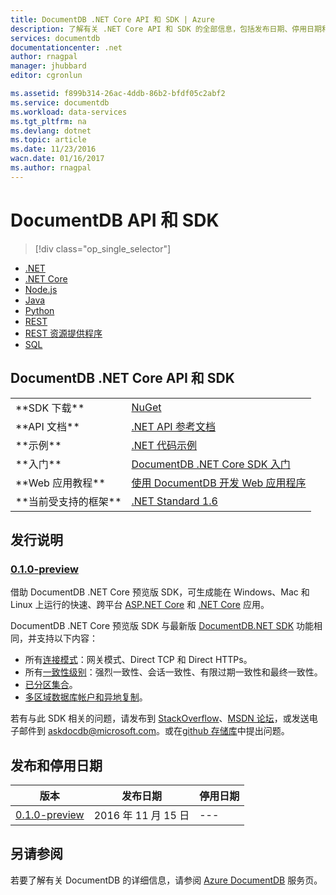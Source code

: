 ```yaml
---
title: DocumentDB .NET Core API 和 SDK | Azure
description: 了解有关 .NET Core API 和 SDK 的全部信息，包括发布日期、停用日期和 DocumentDB.NET Core SDK 各版本之间的更改。
services: documentdb
documentationcenter: .net
author: rnagpal
manager: jhubbard
editor: cgronlun

ms.assetid: f899b314-26ac-4ddb-86b2-bfdf05c2abf2
ms.service: documentdb
ms.workload: data-services
ms.tgt_pltfrm: na
ms.devlang: dotnet
ms.topic: article
ms.date: 11/23/2016
wacn.date: 01/16/2017
ms.author: rnagpal
---
```


# DocumentDB API 和 SDK
>[!div class="op_single_selector"]
- [.NET](./documentdb-sdk-dotnet.md)
- [.NET Core](./documentdb-sdk-dotnet-core.md)
- [Node.js](./documentdb-sdk-node.md)
- [Java](./documentdb-sdk-java.md)
- [Python](./documentdb-sdk-python.md)
- [REST](https://docs.microsoft.com/zh-cn/rest/api/documentdb/)
- [REST 资源提供程序](https://docs.microsoft.com/rest/api/documentdbresourceprovider/)
- [SQL](https://msdn.microsoft.com/zh-cn/library/azure/dn782250.aspx)

## DocumentDB .NET Core API 和 SDK
<table>  

<tr><td>**SDK 下载**</td><td><a href="https://www.nuget.org/packages/Microsoft.Azure.DocumentDB.Core/">NuGet</a></td></tr>

<tr><td>**API 文档**</td><td><a href="https://msdn.microsoft.com/zh-cn/library/azure/dn948556.aspx">.NET API 参考文档</a></td></tr>

<tr><td>**示例**</td><td><a href="./documentdb-dotnet-samples.md">.NET 代码示例</a></td></tr>

<tr><td>**入门**</td><td><a href="./documentdb-dotnetcore-get-started.md">DocumentDB .NET Core SDK 入门</a></td></tr>

<tr><td>**Web 应用教程**</td><td><a href="./documentdb-dotnet-application.md">使用 DocumentDB 开发 Web 应用程序</a></td></tr>

<tr><td>**当前受支持的框架**</td><td><a href="https://www.nuget.org/packages/NETStandard.Library">.NET Standard 1.6</a></td></tr>
</table>

## 发行说明

### <a name="0.1.0-preview"/>[0.1.0-preview](https://www.nuget.org/packages/Microsoft.Azure.DocumentDB.Core/0.1.0-preview)

借助 DocumentDB .NET Core 预览版 SDK，可生成能在 Windows、Mac 和 Linux 上运行的快速、跨平台 [ASP.NET Core](https://www.asp.net/core) 和 [.NET Core](https://www.microsoft.com/net/core#windows) 应用。

DocumentDB .NET Core 预览版 SDK 与最新版 [DocumentDB.NET SDK](./documentdb-sdk-dotnet.md) 功能相同，并支持以下内容：
- 所有[连接模式](./documentdb-performance-tips.md#networking)：网关模式、Direct TCP 和 Direct HTTPs。
- 所有[一致性级别](./documentdb-consistency-levels.md)：强烈一致性、会话一致性、有限过期一致性和最终一致性。
- [已分区集合](./documentdb-partition-data.md)。
- [多区域数据库帐户和异地复制](./documentdb-distribute-data-globally.md)。

若有与此 SDK 相关的问题，请发布到 [StackOverflow](http://stackoverflow.com/questions/tagged/azure-documentdb)、[MSDN 论坛](http://go.microsoft.com/fwlink/?LinkId=631655)，或发送电子邮件到 [askdocdb@microsoft.com](mailto:askdocdb@microsoft.com)。或在[github 存储库](https://github.com/Azure/azure-documentdb-dotnet/issues)中提出问题。

## 发布和停用日期

| 版本 | 发布日期 | 停用日期 |
| --- | --- | --- |
| [0.1.0-preview](#0.1.0-preview) |2016 年 11 月 15 日|--- |

## 另请参阅
若要了解有关 DocumentDB 的详细信息，请参阅 [Azure DocumentDB](https://www.azure.cn/home/features/documentdb/) 服务页。

<!---HONumber=Mooncake_0109_2017-->